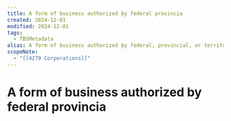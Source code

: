 ```yaml
---
title: A form of business authorized by federal provincia
created: 2024-12-01
modified: 2024-12-01
tags:
  - TBSMetadata
alias: A form of business authorized by federal, provincial, or territorial law to act as a separate legal entity. A corporation may be owned by one or more persons.
scopeNote:
  - "[[4279 Corporations]]"
---
```

# A form of business authorized by federal provincia
